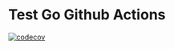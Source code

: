 # Test Go Github Actions

[![codecov](https://codecov.io/gh/zhigang/go-github-actions/branch/master/graph/badge.svg?token=I35IBQTJCW)](https://codecov.io/gh/zhigang/go-github-actions)
